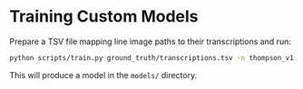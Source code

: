 # Training Custom Models

Prepare a TSV file mapping line image paths to their transcriptions and run:

```bash
python scripts/train.py ground_truth/transcriptions.tsv -n thompson_v1 -e 10
```

This will produce a model in the `models/` directory.

